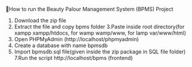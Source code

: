 🔷How to run the Beauty Palour Management System (BPMS) Project

1. Download the zip file
2. Extract the file and copy bpms folder
3.Paste inside root directory(for xampp xampp/htdocs, for wamp wamp/www, for lamp var/www/html)
4. Open PHPMyAdmin (http://localhost/phpmyadmin)
5. Create a database with name bpmsdb
6. Import bpmsdb.sql file(given inside the zip package in SQL file folder)
7.Run the script http://localhost/bpms (frontend)

